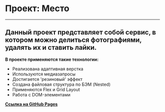 # __Проект: Место__
---
## Данный проект представляет собой сервис, в котором можно делиться фотографиями, удалять их и ставить лайки.

__В проекте применяются такие технологии:__ 
* Реализована адаптивная верстка
* Используются медиазапросы
* Достигается 'резиновый' эффект
* Создана файловая структура по БЭМ (Nested)
* Применяются Flex и Grid Layout
* Работа с DOM-элементами

[__Ссылка на GitHub Pages__](https://kateviwe.github.io/mesto/)
